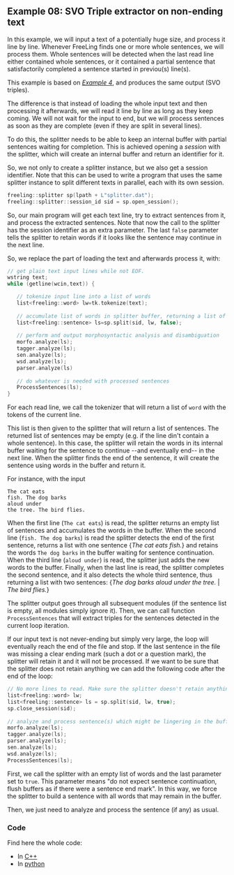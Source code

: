 
## Example 08: SVO Triple extractor on non-ending text

  In this example, we will input a text of a potentially huge size, and process it line by line. 
  Whenever FreeLing finds one or more whole sentences, we will process them.
  Whole sentences will be detected when the last read line either contained whole sentences, or it contained a partial sentence that satisfactorily completed a sentence started in previou(s) line(s).

 This example is based on [*Example 4*](example04.md), and produces the same output (SVO triples).

 The difference is that instead of loading the whole input text and then processing it afterwards, we will read it line by line as long as they keep coming. We will not wait for the input to end, but we will process sentences as soon as they are complete (even if they are split in several lines).

 To do this, the splitter needs to be able to keep an internal buffer with partial sentences waiting for completion.
This is achieved opening a *session* with the splitter, which will create an internal buffer and return an identifier for it.

So, we not only to create a splitter instance, but we also get a session identifier. Note that this can be used to write a program that uses the same splitter instance to split different texts in parallel, each with its own session.

```C++
freeling::splitter sp(lpath + L"splitter.dat");
freeling::splitter::session_id sid = sp.open_session();
```

So, our main program will get each text line, try to extract sentences from it, and process the extracted sentences.
Note that now the call to the splitter has the session identifier as an extra parameter.
The last `false` parameter tells the splitter to retain words if it looks like the sentence may continue in the next line.

So, we replace the part of loading the text and afterwards process it, with:
```C++
// get plain text input lines while not EOF.
wstring text;
while (getline(wcin,text)) {

   // tokenize input line into a list of words
   list<freeling::word> lw=tk.tokenize(text);
    
   // accumulate list of words in splitter buffer, returning a list of sentences.
   list<freeling::sentence> ls=sp.split(sid, lw, false);
    
   // perform and output morphosyntactic analysis and disambiguation
   morfo.analyze(ls);
   tagger.analyze(ls);
   sen.analyze(ls);
   wsd.analyze(ls);
   parser.analyze(ls)
 
   // do whatever is needed with processed sentences   
   ProcessSentences(ls);
}
```

For each read line, we call the tokenizer that will return a list of `word` with the tokens of the current line.

This list is then given to the splitter that will return a list of sentences. 
The returned list of sentences may be empty (e.g. if the line din't contain a whole sentence). In this case, the splitter will retain the words in its internal buffer waiting for the sentence to continue --and eventually end-- in the next line.
When the splitter finds the end of the sentence, it will create the sentence using words in the buffer and return it.

For instance, with the input
```
The cat eats
fish. The dog barks
aloud under
the tree. The bird flies.
```

When the first line (`The cat eats`) is read, the splitter returns an empty list of sentences and accumulates the words in the buffer.
When the second line (`fish. The dog barks`) is read the splitter detects the end of the first sentence, returns a list with one sentence {*The cat eats fish.*} and retains the words `The dog barks` in the buffer waiting for sentence continuation. 
When the third line (`aloud under`) is read, the splitter just adds the new words to the buffer.
Finally, when the last line is read, the splitter completes the second sentence, and it also detects the whole third sentence, thus returning a list with two sentences: {*The dog barks aloud under the tree.* | *The bird flies.*}

The splitter output goes through all subsequent modules (if the sentence list is empty, all modules simply ignore it). 
Then, we can call function `ProcessSentences` that will extract triples for the sentences detected in the current loop iteration.

If our input text is not never-ending but simply very large, the loop will eventually reach the end of the file and stop.
If the last sentence in the file was missing a clear ending mark (such a dot or a question mark), the splitter will retain it and it will not be processed.
If we want to be sure that the splitter does not retain anything we can add the following code after the end of the loop:

```C++
// No more lines to read. Make sure the splitter doesn't retain anything  
list<freeling::word> lw; 
list<freeling::sentence> ls = sp.split(sid, lw, true);
sp.close_session(sid);
 
// analyze and process sentence(s) which might be lingering in the buffer, if any.
morfo.analyze(ls);
tagger.analyze(ls);
parser.analyze(ls);
sen.analyze(ls);
wsd.analyze(ls);
ProcessSentences(ls); 
```

First, we call the splitter with an empty list of words and the last parameter set to `true`. 
This parameter means "do not expect sentence continuation, flush buffers as if there were a sentence end mark". 
In this way, we force the splitter to build a sentence with all words that may remain in the buffer.

Then, we just need to analyze and process the sentence (if any) as usual.


### Code

Find here the whole code:
* In [C++](code/example08.cc.md)
* In [python](code/example08.py.md)

